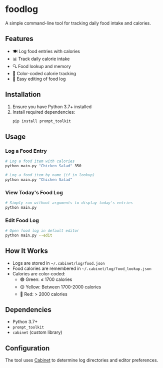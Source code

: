 # foodlog

A simple command-line tool for tracking daily food intake and calories.

## Features

- 🍽️ Log food entries with calories
- 📊 Track daily calorie intake
- 🔍 Food lookup and memory
- 🌈 Color-coded calorie tracking
- 📝 Easy editing of food log

## Installation

1. Ensure you have Python 3.7+ installed
2. Install required dependencies:
   ```bash
   pip install prompt_toolkit
   ```

## Usage

### Log a Food Entry

```bash
# Log a food item with calories
python main.py "Chicken Salad" 350

# Log a food item by name (if in lookup)
python main.py "Chicken Salad"
```

### View Today's Food Log

```bash
# Simply run without arguments to display today's entries
python main.py
```

### Edit Food Log

```bash
# Open food log in default editor
python main.py --edit
```

## How It Works

- Logs are stored in `~/.cabinet/log/food.json`
- Food calories are remembered in `~/.cabinet/log/food_lookup.json`
- Calories are color-coded:
  - 🟢 Green: ≤ 1700 calories
  - 🟡 Yellow: Between 1700-2000 calories
  - 🔴 Red: > 2000 calories

## Dependencies

- Python 3.7+
- `prompt_toolkit`
- `cabinet` (custom library)

## Configuration

The tool uses [Cabinet](https://www.github.com/tylerjwoodfin/cabinet) to determine log directories and editor preferences.